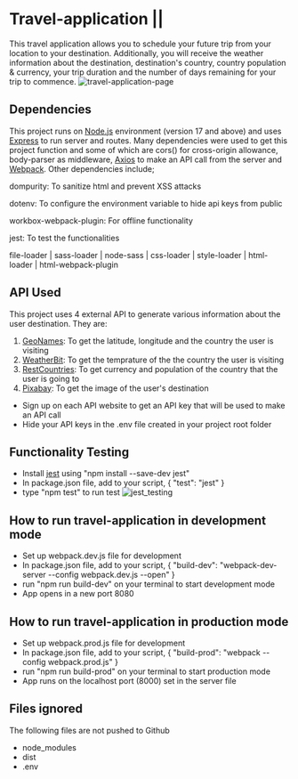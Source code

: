 # Travel-application ||
This travel application allows you to schedule your future trip from your location to your destination. Additionally, you will receive the weather information about the destination, destination's country, country population & currency, your trip duration and the number of days remaining for your trip to commence.
![travel-application-page](https://user-images.githubusercontent.com/63131597/158375636-2dbefc56-90b6-4908-9432-77c5be229620.PNG)

## Dependencies
This project runs on [Node.js](https://nodejs.dev/) environment (version 17 and above) and uses [Express](https://expressjs.com/) to run server and routes. Many dependencies were used to get this project function and some of which are cors() for cross-origin allowance, body-parser as middleware, [Axios](https://www.npmjs.com/package/axios) to make an API call from the server and [Webpack](https://webpack.js.org/). Other dependencies include;

dompurity: To sanitize html and prevent XSS attacks

dotenv: To configure the environment variable to hide api keys from public

workbox-webpack-plugin: For offline functionality

jest: To test the functionalities

file-loader | sass-loader | node-sass | css-loader | style-loader | html-loader | html-webpack-plugin

## API Used
This project uses 4 external API to generate various information about the user destination. They are:
1. [GeoNames](https://www.geonames.org): To get the latitude, longitude and the country the user is visiting
2. [WeatherBit](https://www.weatherbit.io): To get the temprature of the the country the user is visiting
3. [RestCountries](https://restcountries.com/#api-endpoints-v2-name): To get currency and population of the country that the user is going to
4. [Pixabay](https://pixabay.com/api/docs/): To get the image of the user's destination

- Sign up on each API website to get an API key that will be used to make an API call
- Hide your API keys in the .env file created in your project root folder

## Functionality Testing
* Install [jest](https://jestjs.io/) using "npm install --save-dev jest"
* In package.json file, add to your script, { "test": "jest" }
* type "npm test" to run test
![jest_testing](https://user-images.githubusercontent.com/63131597/158375403-95d669d3-221b-4beb-800e-ebc2a2d892fb.PNG)

## How to run travel-application in development mode
* Set up webpack.dev.js file for development
* In package.json file, add to your script, { "build-dev": "webpack-dev-server  --config webpack.dev.js --open" }
* run "npm run build-dev" on your terminal to start development mode
* App opens in a new port 8080

## How to run travel-application in production mode
* Set up webpack.prod.js file for development
* In package.json file, add to your script, { "build-prod": "webpack --config webpack.prod.js" }
* run "npm run build-prod" on your terminal to start production mode
* App runs on the localhost port (8000) set in the server file

## Files ignored
The following files are not pushed to Github
* node_modules
* dist
* .env
